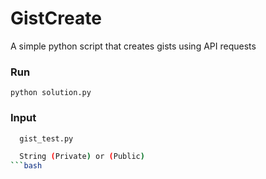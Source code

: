 # GistCreate
A simple python script that creates gists using API requests

### Run
`
   python solution.py
`
### Input
```bash
  gist_test.py
```

```bash
  String (Private) or (Public)
```bash


